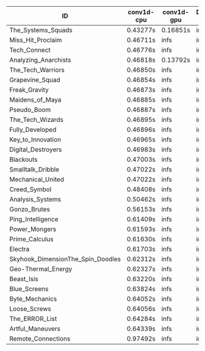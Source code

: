 |ID|conv1d-cpu|conv1d-gpu|DWSPConv2D-gpu|gemm-gpu|avg|
|-|-|-|-|-|-|
|The_Systems_Squads|0.43277s|0.16851s|infs|4.96648s|infs|
|Miss_Hit_Proclaim|0.46711s|infs|infs|4.42967s|infs|
|Tech_Connect|0.46776s|infs|infs|4.44536s|infs|
|Analyzing_Anarchists|0.46818s|0.13792s|infs|4.43285s|infs|
|The_Tech_Warriors|0.46850s|infs|infs|4.46817s|infs|
|Grapevine_Squad|0.46854s|infs|infs|4.41540s|infs|
|Freak_Gravity|0.46873s|infs|infs|4.44633s|infs|
|Maidens_of_Maya|0.46885s|infs|infs|4.44246s|infs|
|Pseudo_Boom|0.46887s|infs|infs|4.77214s|infs|
|The_Tech_Wizards|0.46895s|infs|infs|4.45448s|infs|
|Fully_Developed|0.46896s|infs|infs|4.44233s|infs|
|Key_to_Innovation|0.46965s|infs|infs|4.42949s|infs|
|Digital_Destroyers|0.46983s|infs|infs|4.40528s|infs|
|Blackouts|0.47003s|infs|infs|4.41119s|infs|
|Smalltalk_Dribble|0.47022s|infs|infs|4.39694s|infs|
|Mechanical_United|0.47022s|infs|infs|4.45617s|infs|
|Creed_Symbol|0.48408s|infs|infs|4.40382s|infs|
|Analysis_Systems|0.50462s|infs|infs|4.46579s|infs|
|Gonzo_Brutes|0.56153s|infs|infs|4.91163s|infs|
|Ping_Intelligence|0.61409s|infs|infs|4.96431s|infs|
|Power_Mongers|0.61593s|infs|infs|4.96945s|infs|
|Prime_Calculus|0.61630s|infs|infs|4.98236s|infs|
|Electra|0.61703s|infs|infs|4.97810s|infs|
|Skyhook_DimensionThe_Spin_Doodles|0.62312s|infs|infs|4.98739s|infs|
|Geo-Thermal_Energy|0.62327s|infs|infs|4.96119s|infs|
|Beast_Isis|0.63220s|infs|infs|5.00288s|infs|
|Blue_Screens|0.63824s|infs|infs|5.02479s|infs|
|Byte_Mechanics|0.64052s|infs|infs|5.03473s|infs|
|Loose_Screws|0.64056s|infs|infs|5.03081s|infs|
|The_ERROR_List|0.64284s|infs|infs|5.03691s|infs|
|Artful_Maneuvers|0.64339s|infs|infs|5.04397s|infs|
|Remote_Connections|0.97492s|infs|infs|4.98037s|infs|
